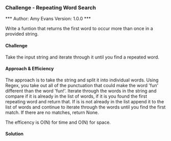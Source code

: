 ### Challenge - Repeating Word Search

*** Author: Amy Evans Version: 1.0.0 ***

Write a funtion that returns the first word to occur more than once in a provided string.

#### Challenge
Take the input string and iterate through it until you find a repeated word. 

#### Approach & Efficiency
The approach is to take the string and split it into individual words. Using Regex, you take out all of the punctuation that could make the word 'fun' different than the word 'fun!'. Iterate through the words in the string and compare if it is already in the list of words, if it is you found the first repeating word and return that. If is is not already in the list append it to the list of words and continue to iterate through the words until you find the first match. If there are no matches, return None.

The efficency is O(N) for time and O(N) for space.

#### Solution
